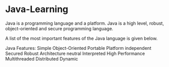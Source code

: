 # Java-Learning

Java is a programming language and a platform. Java is a high level, robust, object-oriented and secure programming language.

A list of the most important features of the Java language is given below.

Java Features:
Simple
Object-Oriented
Portable
Platform independent
Secured
Robust
Architecture neutral
Interpreted
High Performance
Multithreaded
Distributed
Dynamic
